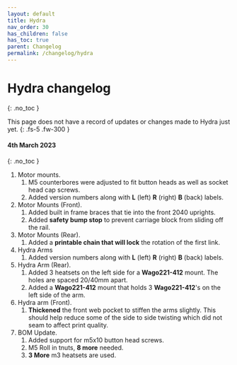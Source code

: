 ```yaml
---
layout: default
title: Hydra
nav_order: 30
has_children: false
has_toc: true
parent: Changelog
permalink: /changelog/hydra
---
```



# Hydra changelog
{: .no_toc }

This page does not have a record of updates or changes made to Hydra just yet.
{: .fs-5 .fw-300 }

<div class="code-example" markdown="1">

#### 4th March 2023
{: .no_toc }

1. Motor mounts.
    1. M5 counterbores were adjusted to fit button heads as well as socket head cap screws.
    2. Added version numbers along with **L** (left) **R** (right) **B** (back) labels.
2. Motor Mounts (Front).
    1. Added built in frame braces that tie into the front 2040 uprights.
    2. Added **safety bump stop** to prevent carriage block from sliding off the rail.
3. Motor Mounts (Rear).
    1. Added a **printable chain that will lock** the rotation of the first link.
4. Hydra Arms 
    1. Added version numbers along with **L** (left) **R** (right) **B** (back) labels.
5. Hydra Arm (Rear).
    1. Added 3 heatsets on the left side for a **Wago221-412** mount. The holes are spaced 20/40mm apart.
    2. Added a **Wago221-412** mount that holds 3 **Wago221-412**'s on the left side of the arm.
6. Hydra arm (Front).
    1. **Thickened** the front web pocket to stiffen the arms slightly. This should help reduce some of the side to side twisting which did not seam to affect print quality.
7. BOM Update.
    1. Added support for m5x10 button head screws.
    2. M5 Roll in tnuts, **8 more** needed.
    3. **3 More** m3 heatsets are used.

</div>
